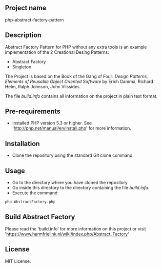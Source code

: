 ## Project name
php-abstract-factory-pattern

## Description
Abstract Factory Pattern for PHP without any extra tools is an example implementation of the 2 Creational Desing Patterns:
* Abstract Factory 
* Singleton

The Project is based on the Book of the Gang of Four: *Design Patterns, Elements of Reusable Object Oriented Software* by Erich Gamma, Richard Helm, Ralph Johnson, John Vlissides.

The file *build.info* contains all information on the project in plain text format. 

## Pre-requirements
- Installed PHP version 5.3 or higher. See 'http://php.net/manual/en/install.php' for more information.

## Installation
- Clone the repository using the standard Git clone command.

## Usage
- Go to the directory where you have cloned the repository 
- Go inside this directory to the directory containing the file *build.info*.
- Execute the command:
```php 
php AbstractFactory.php
```

## Build Abstract Factory
Please read the 'build.info' for more information on this project or visit 'https://www.harmfrielink.nl/wiki/index.php/Abstract_Factory'

## License
MIT License.




